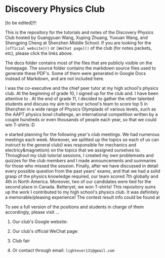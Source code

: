# Discovery Physics Club

[to be edited]!!!

This is the repository for the tutorials and notes of the Discovery Physics Club hosted by Guangyuan Wang, Xuping Zhuang, Yuxuan Wang, and Shengping Cheng at Shenzhen Middle School. If you are looking for the `[official website]()` or `[WeChat page]()` of the club (for notes packets, etc), please click the links above.

The docs folder contains most of the files that are publicly visible on the homepage. The source folder contains the markdown source files used to generate these PDF's. Some of them were generated in Google Docs instead of Markdown, and are not included here.



I was the co-executive and the chief peer tutor at my high school's physics club. At the beginning of grade 10, I signed up for the club and. I have been attentive to . At the end of grade 11, I decided to gather the other talented students and discuss my aim to let our school's team to score top 5 in Shenzhen in a wide range of Physics Olympiads of various levels, such as the AAPT physics bowl challenge, an international competition written by a couple hundreds or even thousands of people each year, so that we could win T-shirts :D 

e started planning for the following year's club meetings. We had numerous meetings each week. Moreover, we splitted up the topics so each of us can instruct to the general club(I was responsible for mechanics and electricy&magnetism) on the topics that we assigned ourselves to. Throughout my club tutorial sessions, I created my own problemsets and quizzes for the club members and I made announcements and summaries for those who missed the session. Finally, after we have discussed in detail every possible question from the past years' exams, and that we had a solid grasp of the physics knowledge required, our team scored 7th globally and 4th in North America. Moreover, two of our candidates were tied for the second place in Canada. Betteryet, we won T-shirts! This repository sums up the work I contributed to my high school's physics club. It was definitely a memorable/pleasing experience! The contest result info could be found at

To see a full version of the positions and students in charge of them accordingly, please visit ...

1. Our club's Google website:

2. Our club's official WeChat page:

3. Club fair

4. Or contact through email: `lightever131@gmail.com`
